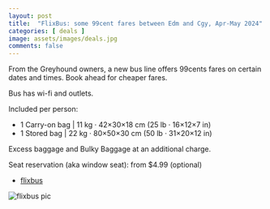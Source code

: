 ```yaml
---
layout: post
title:  "FlixBus: some 99cent fares between Edm and Cgy, Apr-May 2024"
categories: [ deals ]
image: assets/images/deals.jpg
comments: false
---
```


From the Greyhound owners, a new bus line offers 99cents fares on certain dates and times. Book ahead for cheaper fares.

Bus has wi-fi and outlets.

Included per person:
- 1 Carry-on bag | 11 kg · 42×30×18 cm (25 lb · 16×12×7 in)
- 1 Stored bag | 22 kg · 80×50×30 cm (50 lb · 31×20×12 in)

Excess baggage and Bulky Baggage at an additional charge.

Seat reservation (aka window seat): from $4.99 (optional)


- [flixbus](https://www.flixbus.ca/)


![flixbus pic](https://cdn-cf.cms.flixbus.com/drupal-assets/2021-05/flixbus-homepage-4a037b9132b84a856ce3c59714950ab8.jpeg)